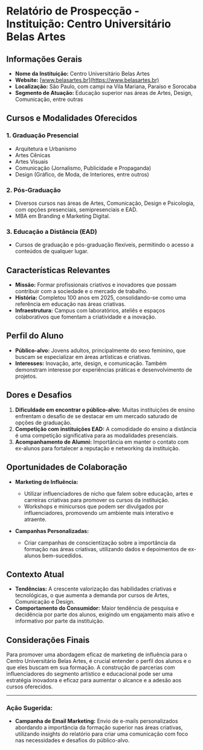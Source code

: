 # Relatório de Prospecção - Instituição: Centro Universitário Belas Artes

## Informações Gerais
- **Nome da Instituição:** Centro Universitário Belas Artes
- **Website:** [www.belasartes.br](https://www.belasartes.br)
- **Localização:** São Paulo, com campi na Vila Mariana, Paraíso e Sorocaba
- **Segmento de Atuação:** Educação superior nas áreas de Artes, Design, Comunicação, entre outras

## Cursos e Modalidades Oferecidos
### 1. **Graduação Presencial**
   - Arquitetura e Urbanismo
   - Artes Cênicas
   - Artes Visuais
   - Comunicação (Jornalismo, Publicidade e Propaganda)
   - Design (Gráfico, de Moda, de Interiores, entre outros)

### 2. **Pós-Graduação**
   - Diversos cursos nas áreas de Artes, Comunicação, Design e Psicologia, com opções presenciais, semipresenciais e EAD.
   - MBA em Branding e Marketing Digital.

### 3. **Educação a Distância (EAD)**
   - Cursos de graduação e pós-graduação flexíveis, permitindo o acesso a conteúdos de qualquer lugar.

## Características Relevantes
- **Missão:** Formar profissionais criativos e inovadores que possam contribuir com a sociedade e o mercado de trabalho.
- **História:** Completou 100 anos em 2025, consolidando-se como uma referência em educação nas áreas criativas.
- **Infraestrutura:** Campus com laboratórios, ateliês e espaços colaborativos que fomentam a criatividade e a inovação.

## Perfil do Aluno
- **Público-alvo:** Jovens adultos, principalmente do sexo feminino, que buscam se especializar em áreas artísticas e criativas.
- **Interesses:** Inovação, arte, design, e comunicação. Também demonstram interesse por experiências práticas e desenvolvimento de projetos.

## Dores e Desafios
1. **Dificuldade em encontrar o público-alvo:** Muitas instituições de ensino enfrentam o desafio de se destacar em um mercado saturado de opções de graduação.
2. **Competição com instituições EAD:** A comodidade do ensino a distância é uma competição significativa para as modalidades presenciais.
3. **Acompanhamento de Alumni:** Importância em manter o contato com ex-alunos para fortalecer a reputação e networking da instituição.

## Oportunidades de Colaboração
- **Marketing de Influência:**
   - Utilizar influenciadores de nicho que falem sobre educação, artes e carreiras criativas para promover os cursos da instituição.
   - Workshops e minicursos que podem ser divulgados por influenciadores, promovendo um ambiente mais interativo e atraente.

- **Campanhas Personalizadas:**
   - Criar campanhas de conscientização sobre a importância da formação nas áreas criativas, utilizando dados e depoimentos de ex-alunos bem-sucedidos.

## Contexto Atual
- **Tendências:** A crescente valorização das habilidades criativas e tecnológicas, o que aumenta a demanda por cursos de Artes, Comunicação e Design.
- **Comportamento do Consumidor:** Maior tendência de pesquisa e decidência por parte dos alunos, exigindo um engajamento mais ativo e informativo por parte da instituição.

## Considerações Finais
Para promover uma abordagem eficaz de marketing de influência para o Centro Universitário Belas Artes, é crucial entender o perfil dos alunos e o que eles buscam em sua formação. A construção de parcerias com influenciadores do segmento artístico e educacional pode ser uma estratégia inovadora e eficaz para aumentar o alcance e a adesão aos cursos oferecidos.

---

### Ação Sugerida:
- **Campanha de Email Marketing:** Envio de e-mails personalizados abordando a importância da formação superior nas áreas criativas, utilizando insights do relatório para criar uma comunicação com foco nas necessidades e desafios do público-alvo.